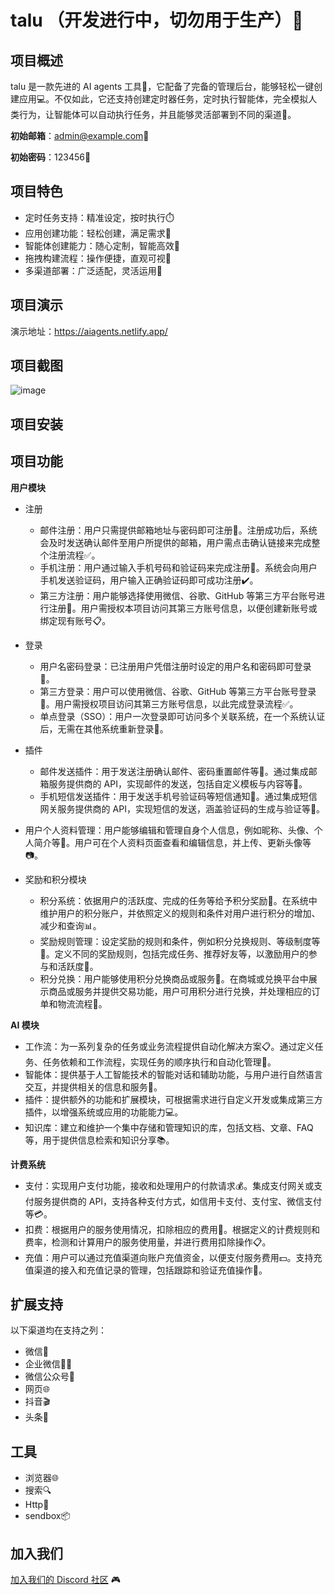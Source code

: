 # talu （开发进行中，切勿用于生产）🎯

## 项目概述

talu 是一款先进的 AI agents 工具🧰，它配备了完备的管理后台，能够轻松一键创建应用💻。不仅如此，它还支持创建定时器任务，定时执行智能体，完全模拟人类行为，让智能体可以自动执行任务，并且能够灵活部署到不同的渠道🚀。

**初始邮箱**：admin@example.com📧

**初始密码**：123456🔑

## 项目特色

- 定时任务支持：精准设定，按时执行⏱️
- 应用创建功能：轻松创建，满足需求🎯
- 智能体创建能力：随心定制，智能高效🤖
- 拖拽构建流程：操作便捷，直观可视👀
- 多渠道部署：广泛适配，灵活运用💪

## 项目演示

演示地址：https://aiagents.netlify.app/

## 项目截图

![image](https://user-images.githubusercontent.com/10094643/17368)

## 项目安装

## 项目功能

**用户模块**

- 注册
    - 邮件注册：用户只需提供邮箱地址与密码即可注册📧。注册成功后，系统会及时发送确认邮件至用户所提供的邮箱，用户需点击确认链接来完成整个注册流程✅。
    - 手机注册：用户通过输入手机号码和验证码来完成注册📱。系统会向用户手机发送验证码，用户输入正确验证码即可成功注册✔️。
    - 第三方注册：用户能够选择使用微信、谷歌、GitHub 等第三方平台账号进行注册👥。用户需授权本项目访问其第三方账号信息，以便创建新账号或绑定现有账号📋。

- 登录
    - 用户名密码登录：已注册用户凭借注册时设定的用户名和密码即可登录👤。
    - 第三方登录：用户可以使用微信、谷歌、GitHub 等第三方平台账号登录👥。用户需授权项目访问其第三方账号信息，以此完成登录流程✅。
    - 单点登录（SSO）：用户一次登录即可访问多个关联系统，在一个系统认证后，无需在其他系统重新登录🎯。

- 插件
    - 邮件发送插件：用于发送注册确认邮件、密码重置邮件等📧。通过集成邮箱服务提供商的 API，实现邮件的发送，包括自定义模板与内容等📑。
    - 手机短信发送插件：用于发送手机号验证码等短信通知📱。通过集成短信网关服务提供商的 API，实现短信的发送，涵盖验证码的生成与验证等🔐。

- 用户个人资料管理：用户能够编辑和管理自身个人信息，例如昵称、头像、个人简介等👤。用户可在个人资料页面查看和编辑信息，并上传、更新头像等📷。

- 奖励和积分模块
    - 积分系统：依据用户的活跃度、完成的任务等给予积分奖励🌟。在系统中维护用户的积分账户，并依照定义的规则和条件对用户进行积分的增加、减少和查询📊。
    - 奖励规则管理：设定奖励的规则和条件，例如积分兑换规则、等级制度等🎁。定义不同的奖励规则，包括完成任务、推荐好友等，以激励用户的参与和活跃度🎉。
    - 积分兑换：用户能够使用积分兑换商品或服务🎁。在商城或兑换平台中展示商品或服务并提供交易功能，用户可用积分进行兑换，并处理相应的订单和物流流程🚚。

**AI 模块**

- 工作流：为一系列复杂的任务或业务流程提供自动化解决方案📋。通过定义任务、任务依赖和工作流程，实现任务的顺序执行和自动化管理🎯。
- 智能体：提供基于人工智能技术的智能对话和辅助功能，与用户进行自然语言交互，并提供相关的信息和服务🤖。
- 插件：提供额外的功能和扩展模块，可根据需求进行自定义开发或集成第三方插件，以增强系统或应用的功能能力💻。
- 知识库：建立和维护一个集中存储和管理知识的库，包括文档、文章、FAQ 等，用于提供信息检索和知识分享📚。

**计费系统**

- 支付：实现用户支付功能，接收和处理用户的付款请求💰。集成支付网关或支付服务提供商的 API，支持各种支付方式，如信用卡支付、支付宝、微信支付等💳。
- 扣费：根据用户的服务使用情况，扣除相应的费用💸。根据定义的计费规则和费率，检测和计算用户的服务使用量，并进行费用扣除操作📋。
- 充值：用户可以通过充值渠道向账户充值资金，以便支付服务费用💵。支持充值渠道的接入和充值记录的管理，包括跟踪和验证充值操作📝。

## 扩展支持

以下渠道均在支持之列：

- 微信💬
- 企业微信👨‍💼
- 微信公众号📱
- 网页🌐
- 抖音🎬
- 头条📰

## 工具

- 浏览器🌐
- 搜索🔍
- Http📱
- sendbox📦

## 加入我们
[加入我们的 Discord 社区](https://discord.gg/Kg4uWv5D) 🎮

